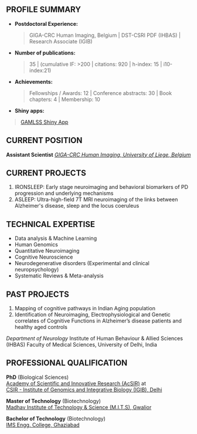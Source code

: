 
## PROFILE SUMMARY

* **Postdoctoral Experience:**
  > GIGA-CRC Human Imaging, Belgium | DST-CSRI PDF (IHBAS) | Research Associate (IGIB)
* **Number of publications:**
  > 35 | (cumulative IF: >200 | citations: 920 | h-index: 15 | i10-index:21) 
* **Achievements:**
  > Fellowships / Awards: 12 | Conference abstracts: 30 | Book chapters: 4 | Membership: 10
* **Shiny apps:**
 > [GAMLSS Shiny App](https://puneet-talwar.shinyapps.io/GAMLSSToolbox/)


## CURRENT POSITION

**Assistant Scientist** 
_[GIGA-CRC Human Imaging, University of Liege, Belgium](https://www.gigacrc.uliege.be/cms/c_4212477/fr/gigacrc)_


## CURRENT PROJECTS

 1.  IRONSLEEP: Early stage neuroimaging and behavioral biomarkers of PD progression and underlying mechanisms
 2.  ASLEEP: Ultra-high-field 7T MRI neuroimaging of the links between Alzheimer's disease, sleep and the locus coeruleus


## TECHNICAL EXPERTISE

- Data analysis & Machine Learning
- Human Genomics
- Quantitative Neuroimaging
- Cognitive Neuroscience
- Neurodegenerative disorders (Experimental and clinical neuropsychology)
- Systematic Reviews & Meta-analysis


## PAST PROJECTS 

1. Mapping of cognitive pathways in Indian Aging population
2. Identification of Neuroimaging, Electrophysiological and Genetic correlates of Cognitive Functions in Alzheimer’s disease patients and healthy aged controls 

_Department of Neurology_
Institute of Human Behaviour & Allied Sciences (IHBAS)
Faculty of Medical Sciences, University of Delhi, India


## PROFESSIONAL QUALIFICATION

**PhD** (Biological Sciences) 									   
[Academy of Scientific and Innovative Research (AcSIR)](http://acsir.res.in/) at					
[CSIR - Institute of Genomics and Integrative Biology (IGIB), Delhi](https://www.igib.res.in/)

**Master of Technology** (Biotechnology) 		   	  
[Madhav Institute of Technology & Science (M.I.T.S), Gwalior](http://mitsgwalior.in/)

**Bachelor of Technology** (Biotechnology) 		    	             
[IMS Engg. College, Ghaziabad](http://www.imsec.ac.in/)

